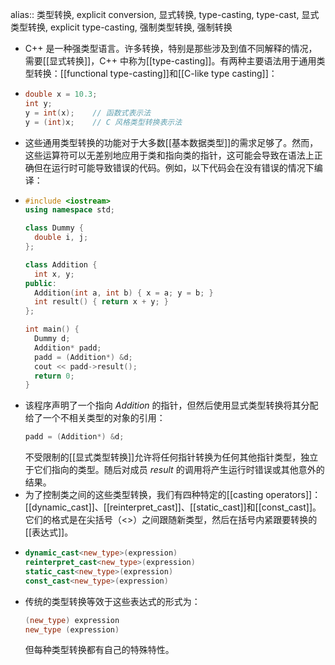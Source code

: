 alias:: 类型转换, explicit conversion, 显式转换, type-casting, type-cast, 显式类型转换, explicit type-casting, 强制类型转换, 强制转换

- C++ 是一种强类型语言。许多转换，特别是那些涉及到值不同解释的情况，需要[[显式转换]]，C++ 中称为[[type-casting]]。有两种主要语法用于通用类型转换：[[functional type-casting]]和[[C-like type casting]]：
- ``` cpp
  double x = 10.3;
  int y;
  y = int(x);    // 函数式表示法
  y = (int)x;    // C 风格类型转换表示法
  ```
- 这些通用类型转换的功能对于大多数[[基本数据类型]]的需求足够了。然而，这些运算符可以无差别地应用于类和指向类的指针，这可能会导致在语法上正确但在运行时可能导致错误的代码。例如，以下代码会在没有错误的情况下编译：
- ```cpp
  #include <iostream>
  using namespace std;
  
  class Dummy {
    double i, j;
  };
  
  class Addition {
    int x, y;
  public:
    Addition(int a, int b) { x = a; y = b; }
    int result() { return x + y; }
  };
  
  int main() {
    Dummy d;
    Addition* padd;
    padd = (Addition*) &d;
    cout << padd->result();
    return 0;
  }
  ```
- 该程序声明了一个指向 *Addition* 的指针，但然后使用显式类型转换将其分配给了一个不相关类型的对象的引用：
  ```cpp
  padd = (Addition*) &d;
  ```
  不受限制的[[显式类型转换]]允许将任何指针转换为任何其他指针类型，独立于它们指向的类型。随后对成员 *result* 的调用将产生运行时错误或其他意外的结果。
- 为了控制类之间的这些类型转换，我们有四种特定的[[casting operators]]：[[dynamic_cast]]、[[reinterpret_cast]]、[[static_cast]]和[[const_cast]]。它们的格式是在尖括号（<>）之间跟随新类型，然后在括号内紧跟要转换的[[表达式]]。
- ``` cpp
  dynamic_cast<new_type>(expression)
  reinterpret_cast<new_type>(expression)
  static_cast<new_type>(expression)
  const_cast<new_type>(expression)
  ```
- 传统的类型转换等效于这些表达式的形式为：
  ``` cpp
  (new_type) expression
  new_type (expression)
  ```
  但每种类型转换都有自己的特殊特性。